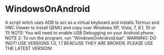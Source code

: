 # WindowsOnAndroid
A script witch uses ADB to act as a virtual keyboard and installs Termux and VNC Viewer to install QEMU and copy over Windows XP, Vista, 7, 8.1, 10 or 11!
NOTE: You will need to enable USB Debugging on your Android phone.
NOTE 2: To run the program, run "WindowsOnAndroid.bat".
WARNING: DO !NOT! USE VERSIONS 1.0, 1.1 BEACUSE THEY ARE BROKEN. PLEASE USE THE LATEST VERSION!
